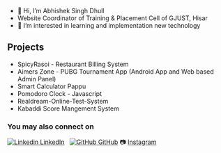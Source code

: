 - 👋 Hi, I’m Abhishek Singh Dhull
- Website Coordinator of Training & Placement Cell of GJUST, Hisar
- 👀 I’m interested in learning and implementation new technology
## Projects
   - SpicyRasoi - Restaurant Billing System
   - Aimers Zone -  PUBG Tournament App (Android App and Web based Admin Panel)
   - Smart Calculator Pappu
   - Pomodoro Clock - Javascript
   - Realdream-Online-Test-System
   - Kabaddi Score Mangement System 

### You may also connect on 
[![Linkedin](https://i.stack.imgur.com/gVE0j.png) LinkedIn](https://in.linkedin.com/in/abhishek-singh-dhull)
&nbsp;
[![GitHub](https://i.stack.imgur.com/tskMh.png) GitHub](https://github.com/)
  📷 [Instagram](https://www.instagram.com/asdhull)
<!---
abhishekdhull21/abhishekdhull21 is a ✨ special ✨ repository because its `README.md` (this file) appears on your GitHub profile.
You can click the Preview link to take a look at your changes.
--->
